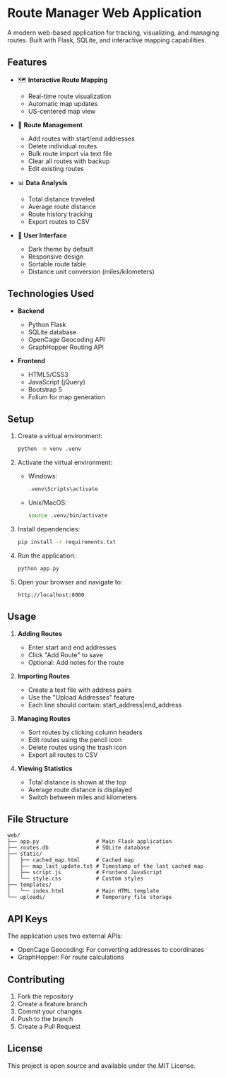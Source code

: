 # Route Manager Web Application

A modern web-based application for tracking, visualizing, and managing routes. Built with Flask, SQLite, and interactive mapping capabilities.

## Features

- 🗺️ **Interactive Route Mapping**
  - Real-time route visualization
  - Automatic map updates
  - US-centered map view

- 📝 **Route Management**
  - Add routes with start/end addresses
  - Delete individual routes
  - Bulk route import via text file
  - Clear all routes with backup
  - Edit existing routes

- 📊 **Data Analysis**
  - Total distance traveled
  - Average route distance
  - Route history tracking
  - Export routes to CSV

- 🎨 **User Interface**
  - Dark theme by default
  - Responsive design
  - Sortable route table
  - Distance unit conversion (miles/kilometers)

## Technologies Used

- **Backend**
  - Python Flask
  - SQLite database
  - OpenCage Geocoding API
  - GraphHopper Routing API

- **Frontend**
  - HTML5/CSS3
  - JavaScript (jQuery)
  - Bootstrap 5
  - Folium for map generation

## Setup

1. Create a virtual environment:
   ```bash
   python -m venv .venv
   ```

2. Activate the virtual environment:
   - Windows:
     ```bash
     .venv\Scripts\activate
     ```
   - Unix/MacOS:
     ```bash
     source .venv/bin/activate
     ```

3. Install dependencies:
   ```bash
   pip install -r requirements.txt
   ```

4. Run the application:
   ```bash
   python app.py
   ```

5. Open your browser and navigate to:
   ```
   http://localhost:8000
   ```

## Usage

1. **Adding Routes**
   - Enter start and end addresses
   - Click "Add Route" to save
   - Optional: Add notes for the route

2. **Importing Routes**
   - Create a text file with address pairs
   - Use the "Upload Addresses" feature
   - Each line should contain: start_address|end_address

3. **Managing Routes**
   - Sort routes by clicking column headers
   - Edit routes using the pencil icon
   - Delete routes using the trash icon
   - Export all routes to CSV

4. **Viewing Statistics**
   - Total distance is shown at the top
   - Average route distance is displayed
   - Switch between miles and kilometers

## File Structure

```
web/
├── app.py                  # Main Flask application
├── routes.db               # SQLite database
├── static/
│   ├── cached_map.html     # Cached map 
│   ├── map_last_update.txt # Timestamp of the last cached map
│   ├── script.js           # Frontend JavaScript
│   └── style.css           # Custom styles
├── templates/
│   └── index.html          # Main HTML template
└── uploads/                # Temporary file storage
```

## API Keys

The application uses two external APIs:
- OpenCage Geocoding: For converting addresses to coordinates
- GraphHopper: For route calculations

## Contributing

1. Fork the repository
2. Create a feature branch
3. Commit your changes
4. Push to the branch
5. Create a Pull Request

## License

This project is open source and available under the MIT License.

